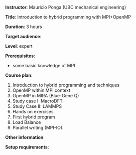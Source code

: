 **Instructor**: Mauricio Ponga (UBC mechanical engineering)

**Title**: Introduction to hybrid programming with MPI+OpenMP

**Duration**: 3 hours

**Target audience**:

**Level**: expert

**Prerequisites**:
* some basic knowledge of MPI

**Course plan**:
1. Introduction to hybrid programming and techniques
1. OpenMP within MPI context
1. OpenMP in MIRA (Blue-Gene Q)
1. Study case I: MacroDFT
1. Study Case II: LAMMPS
1. Hands on exercises
1. First hybrid program
1. Load Balance
1. Parallel writing (MPI-IO).

**Other information**:

**Setup requirements**:

